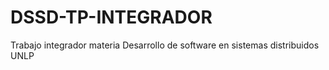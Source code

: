 # DSSD-TP-INTEGRADOR
Trabajo integrador materia Desarrollo de software en sistemas distribuidos UNLP
